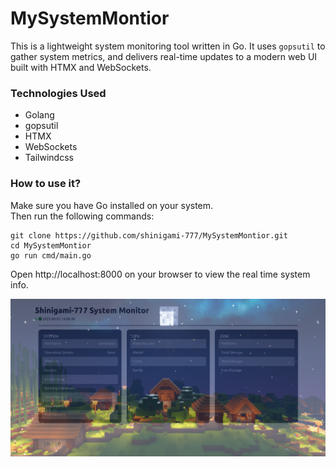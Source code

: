 # MySystemMontior

This is a lightweight system monitoring tool written in Go. It uses `gopsutil` to gather system metrics, and delivers real-time updates to a modern web UI built with HTMX and WebSockets.

### Technologies Used

- Golang
- gopsutil
- HTMX
- WebSockets
- Tailwindcss

### How to use it?
Make sure you have Go installed on your system.\
Then run the following commands:
```
git clone https://github.com/shinigami-777/MySystemMontior.git
cd MySystemMontior
go run cmd/main.go
```
Open http://localhost:8000 on your browser to view the real time system info.

![veiw](cmd/htmx/assets/look.png)
